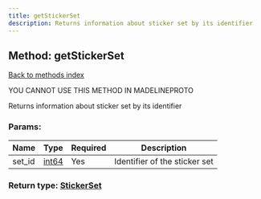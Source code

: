 ```yaml
---
title: getStickerSet
description: Returns information about sticker set by its identifier
---
```

## Method: getStickerSet  
[Back to methods index](index.md)


YOU CANNOT USE THIS METHOD IN MADELINEPROTO


Returns information about sticker set by its identifier

### Params:

| Name     |    Type       | Required | Description |
|----------|---------------|----------|-------------|
|set\_id|[int64](../constructors/int64.md) | Yes|Identifier of the sticker set|


### Return type: [StickerSet](../types/StickerSet.md)

